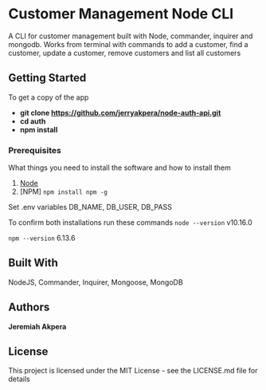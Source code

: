 # Customer Management Node CLI

A CLI for customer management built with Node, commander, inquirer and mongodb. Works from terminal with commands to add a customer, find a customer, update a customer, remove customers and list all customers

## Getting Started

To get a copy of the app 
- **git clone https://github.com/jerryakpera/node-auth-api.git**
- **cd auth**
- **npm install**

### Prerequisites

What things you need to install the software and how to install them
1. [Node](https://nodejs.org/en/)
1. [NPM] `npm install npm -g`

Set .env variables
DB_NAME, DB_USER, DB_PASS

To confirm both installations run these commands
`node --version`
v10.16.0

`npm --version`
6.13.6

## Built With
NodeJS, Commander, Inquirer, Mongoose, MongoDB

## Authors
**Jeremiah Akpera**

## License
This project is licensed under the MIT License - see the LICENSE.md file for details

